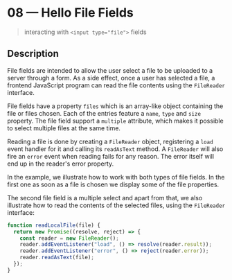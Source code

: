 # 08 &mdash; Hello File Fields
> interacting with `<input type="file">` fields

## Description

File fields are intended to allow the user select a file to be uploaded to a server through a form. As a side effect, once a user has selected a file, a frontend JavaScript program can read the file contents using the `FileReader` interface.

File fields have a property `files` which is an array-like object containing the file or files chosen. Each of the entries feature a `name`, `type` and `size` property.
The file field support a `multiple` attribute, which makes it possible to select multiple files at the same time.

Reading a file is done by creating a `FileReader` object, registering a `load` event handler for it and calling its `readAsText` method. A `FileReader` will also fire an `error` event when reading fails for any reason. The error itself will end up in the reader's error property.

In the example, we illustrate how to work with both types of file fields. In the first one as soon as a file is chosen we display some of the file properties.

The second file field is a multiple select and apart from that, we also illustrate how to read the contents of the selected files, using the `FileReader` interface: 
```javascript
function readLocalFile(file) {
  return new Promise((resolve, reject) => {
    const reader = new FileReader();
    reader.addEventListener("load", () => resolve(reader.result));
    reader.addEventListener("error", () => reject(reader.error));
    reader.readAsText(file);
  });
}
```